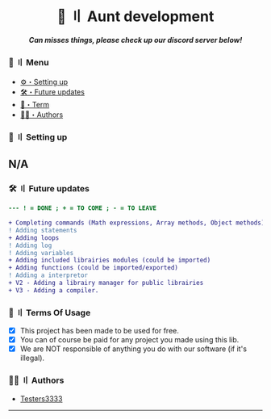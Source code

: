 <h1 align="center">
 🦫 〢 Aunt development
</h1>
<h5 align="center">
    Can misses things, please check up our discord server below!
<h5>

### <a id="menu"></a>🍃 〢 Menu

- [⚙️・Setting up](#setup)
- [🛠・Future updates](#updates)
- [💼・Term](#terms)
- [🕵️‍♂️・Authors](#authors)

### <a id="setup"></a> 📁 〢 Setting up

## N/A

### <a id="updates"></a> 🛠 〢 Future updates

```diff
--- ! = DONE ; + = TO COME ; - = TO LEAVE

+ Completing commands (Math expressions, Array methods, Object methods)
! Adding statements
+ Adding loops
! Adding log
! Adding variables
+ Adding included librairies modules (could be imported)
+ Adding functions (could be imported/exported)
! Adding a interpretor
+ V2 - Adding a librairy manager for public librairies
+ V3 - Adding a compiler.
```

### <a id="terms"></a>💼 〢 Terms Of Usage

- [x] This project has been made to be used for free.
- [x] You can of course be paid for any project you made using this lib.
- [x] We are NOT responsible of anything you do with our software (if it's illegal).

### <a id="authors"></a>🕵️‍♂️ 〢 Authors

- [Testers3333](https://github.com/TheTesterss/)
---
